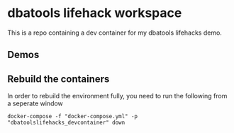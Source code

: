 # dbatools lifehack workspace

This is a repo containing a dev container for my dbatools lifehacks demo.

## Demos


## Rebuild the containers
In order to rebuild the environment fully, you need to run the following from a seperate window

`docker-compose -f "docker-compose.yml" -p "dbatoolslifehacks_devcontainer" down`